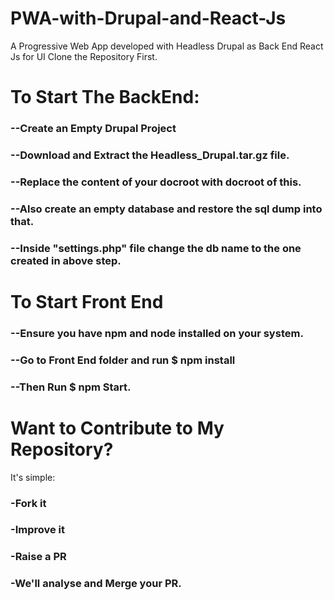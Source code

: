 # PWA-with-Drupal-and-React-Js
A Progressive Web App developed with Headless Drupal as Back End React Js for UI
 Clone the Repository First.
 
 # To Start The BackEnd:
 ### --Create an Empty Drupal Project
 ### --Download and Extract the Headless_Drupal.tar.gz  file.
 ### --Replace the content of your docroot with docroot of this.
 ### --Also create an empty database and restore the sql dump into that.
 ### --Inside "settings.php" file change the db name to the one created in above step.
 
 # To Start Front End
 ### --Ensure you have npm and node installed on your system.
 ### --Go to Front End folder and run $ npm install
 ### --Then Run $ npm Start.
 
# Want to Contribute to My Repository?
It's simple:
### -Fork it
### -Improve it
### -Raise a PR
### -We'll analyse and Merge your PR.
 
